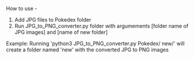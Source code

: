 How to use -

1. Add JPG files to Pokedex folder
2. Run JPG_to_PNG_converter.py folder with argumements [folder name of JPG images] and [name of new folder]

Example: Running 'python3 JPG_to_PNG_converter.py Pokedex/ new/' will create a folder named 'new' with the converted JPG
to PNG images